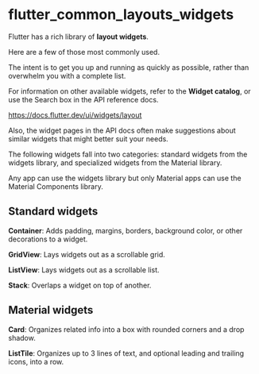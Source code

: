 # flutter_common_layouts_widgets

Flutter has a rich library of **layout widgets**. 

Here are a few of those most commonly used. 

The intent is to get you up and running as quickly as possible, rather than overwhelm you with a complete list. 

For information on other available widgets, refer to the **Widget catalog**, or use the Search box in the API reference docs. 

https://docs.flutter.dev/ui/widgets/layout

Also, the widget pages in the API docs often make suggestions about similar widgets that might better suit your needs.

The following widgets fall into two categories: standard widgets from the widgets library, and specialized widgets from the Material library. 

Any app can use the widgets library but only Material apps can use the Material Components library.

## Standard widgets

**Container**: Adds padding, margins, borders, background color, or other decorations to a widget.

**GridView**: Lays widgets out as a scrollable grid.

**ListView**: Lays widgets out as a scrollable list.

**Stack**: Overlaps a widget on top of another.

## Material widgets

**Card**: Organizes related info into a box with rounded corners and a drop shadow.

**ListTile**: Organizes up to 3 lines of text, and optional leading and trailing icons, into a row.




